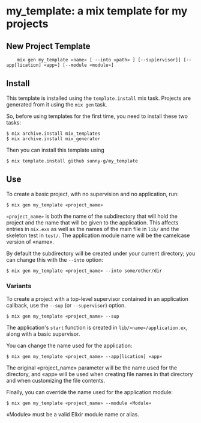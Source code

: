 # my_template: a mix template for my projects

## New Project Template

        mix gen my_template «name» [ --into «path» ] [--sup[ervisor]] [--app[lication] «app»] [--module «module»]

## Install

This template is installed using the `template.install` mix task.
Projects are generated from it using the `mix gen` task.

So, before using templates for the first time, you need to install these two tasks:

    $ mix archive.install mix_templates
    $ mix archive.install mix_generator

Then you can install this template using

    $ mix template.install github sunny-g/my_template


## Use

To create a basic project, with no supervision and no application, run:

~~~
$ mix gen my_template «project_name»
~~~

`«project_name»` is both the name of the subdirectory that will hold the
project and the name that will be given to the application. This
affects entries in `mix.exs` as well as the names of the main
file in `lib/` and the skeleton test in `test/`. The application
module name will be the camelcase version of «name».

By default the subdirectory will be created under your
current directory; you can change this with the `--into` option:

~~~
$ mix gen my_template «project_name» --into some/other/dir
~~~

### Variants

To create a project with a top-level supervisor contained in an
application callback, use the `--sup` (or `--supervisor`) option.

~~~
$ mix gen my_template «project_name» --sup
~~~

The application's `start` function is created in
`lib/«name»/application.ex`, along with a basic supervisor.

You can change the name used for the application:

~~~
$ mix gen my_template «project_name» --app[lication] «app»
~~~

The original «project_name» parameter will be the
name used for the directory, and «app» will be used when
creating file names in that directory and when customizing the
file contents.

Finally, you can override the name used for the application module:


~~~
$ mix gen my_template «project_name» --module «Module»
~~~

«Module» must be a valid Elixir module name or alias.

~~~
